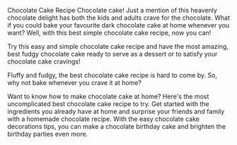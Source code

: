 Chocolate Cake Recipe
Chocolate cake! Just a mention of this heavenly chocolate delight has both the kids and adults crave for the chocolate. What if you could bake your favourite dark chocolate cake at home whenever you want? Well, with this best simple chocolate cake recipe, now you can!

Try this easy and simple chocolate cake recipe and have the most amazing, best fudgy chocolate cake ready to serve as a dessert or to satisfy your chocolate cake cravings!

Fluffy and fudgy, the best chocolate cake recipe is hard to come by. So, why not bake whenever you crave it at home?

Want to know how to make chocolate cake at home? Here's the most uncomplicated best chocolate cake recipe to try. Get started with the ingredients you already have at home and surprise your friends and family with a homemade chocolate recipe. With the easy chocolate cake decorations tips, you can make a chocolate birthday cake and brighten the birthday parties even more.